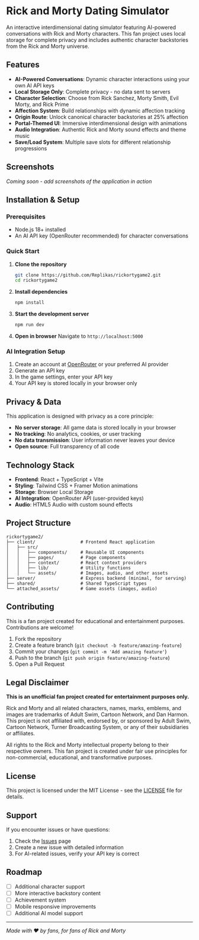 # Rick and Morty Dating Simulator

An interactive interdimensional dating simulator featuring AI-powered conversations with Rick and Morty characters. This fan project uses local storage for complete privacy and includes authentic character backstories from the Rick and Morty universe.

## Features

- **AI-Powered Conversations**: Dynamic character interactions using your own AI API keys
- **Local Storage Only**: Complete privacy - no data sent to servers
- **Character Selection**: Choose from Rick Sanchez, Morty Smith, Evil Morty, and Rick Prime
- **Affection System**: Build relationships with dynamic affection tracking
- **Origin Route**: Unlock canonical character backstories at 25% affection
- **Portal-Themed UI**: Immersive interdimensional design with animations
- **Audio Integration**: Authentic Rick and Morty sound effects and theme music
- **Save/Load System**: Multiple save slots for different relationship progressions

## Screenshots

*Coming soon - add screenshots of the application in action*

## Installation & Setup

### Prerequisites
- Node.js 18+ installed
- An AI API key (OpenRouter recommended) for character conversations

### Quick Start

1. **Clone the repository**
   ```bash
   git clone https://github.com/Replikas/rickortygame2.git
   cd rickortygame2
   ```

2. **Install dependencies**
   ```bash
   npm install
   ```

3. **Start the development server**
   ```bash
   npm run dev
   ```

4. **Open in browser**
   Navigate to `http://localhost:5000`

### AI Integration Setup

1. Create an account at [OpenRouter](https://openrouter.ai/) or your preferred AI provider
2. Generate an API key
3. In the game settings, enter your API key
4. Your API key is stored locally in your browser only

## Privacy & Data

This application is designed with privacy as a core principle:

- **No server storage**: All game data is stored locally in your browser
- **No tracking**: No analytics, cookies, or user tracking
- **No data transmission**: User information never leaves your device
- **Open source**: Full transparency of all code

## Technology Stack

- **Frontend**: React + TypeScript + Vite
- **Styling**: Tailwind CSS + Framer Motion animations
- **Storage**: Browser Local Storage
- **AI Integration**: OpenRouter API (user-provided keys)
- **Audio**: HTML5 Audio with custom sound effects

## Project Structure

```
rickortygame2/
├── client/                 # Frontend React application
│   ├── src/
│   │   ├── components/     # Reusable UI components
│   │   ├── pages/          # Page components
│   │   ├── context/        # React context providers
│   │   ├── lib/            # Utility functions
│   │   └── assets/         # Images, audio, and other assets
├── server/                 # Express backend (minimal, for serving)
├── shared/                 # Shared TypeScript types
└── attached_assets/        # Game assets (images, audio)
```

## Contributing

This is a fan project created for educational and entertainment purposes. Contributions are welcome!

1. Fork the repository
2. Create a feature branch (`git checkout -b feature/amazing-feature`)
3. Commit your changes (`git commit -m 'Add amazing feature'`)
4. Push to the branch (`git push origin feature/amazing-feature`)
5. Open a Pull Request

## Legal Disclaimer

**This is an unofficial fan project created for entertainment purposes only.**

Rick and Morty and all related characters, names, marks, emblems, and images are trademarks of Adult Swim, Cartoon Network, and Dan Harmon. This project is not affiliated with, endorsed by, or sponsored by Adult Swim, Cartoon Network, Turner Broadcasting System, or any of their subsidiaries or affiliates.

All rights to the Rick and Morty intellectual property belong to their respective owners. This fan project is created under fair use principles for non-commercial, educational, and transformative purposes.

## License

This project is licensed under the MIT License - see the [LICENSE](LICENSE) file for details.

## Support

If you encounter issues or have questions:

1. Check the [Issues](https://github.com/Replikas/rickortygame2/issues) page
2. Create a new issue with detailed information
3. For AI-related issues, verify your API key is correct

## Roadmap

- [ ] Additional character support
- [ ] More interactive backstory content
- [ ] Achievement system
- [ ] Mobile responsive improvements
- [ ] Additional AI model support

---

*Made with ❤️ by fans, for fans of Rick and Morty*
